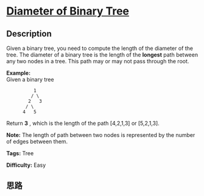 # [Diameter of Binary Tree][title]

## Description

Given a binary tree, you need to compute the length of the diameter of the
tree. The diameter of a binary tree is the length of the **longest** path
between any two nodes in a tree. This path may or may not pass through the
root.

**Example:**  
Given a binary tree  
                      1             / \            2   3           / \               4   5        

Return **3** , which is the length of the path [4,2,1,3] or [5,2,1,3].

**Note:** The length of path between two nodes is represented by the number of
edges between them.


**Tags:** Tree

**Difficulty:** Easy

## 思路

[title]: https://leetcode.com/problems/diameter-of-binary-tree
